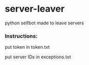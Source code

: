 # server-leaver
python selfbot made to leave servers 
### Instructions:
put token in token.txt

put server IDs in exceptions.txt
